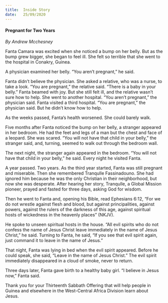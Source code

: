 ```yaml
---
title:  Inside Story
date:   25/09/2020
---
```


#### Pregnant for Two Years

_By Andrew Mcchesney_

Fanta Camara was excited when she noticed a bump on her belly. But as the bump grew bigger, she began to feel ill. She felt so terrible that she went to the hospital in Conakry, Guinea.

A physician examined her belly. “You aren’t pregnant,” he said.

Fanta didn’t believe the physician. She asked a relative, who was a nurse, to take a look. “You are pregnant,” the relative said. “There is a baby in your belly.” Fanta beamed with joy. But she still felt ill, and the relative wasn’t sure how to help. She went to another hospital. “You aren’t pregnant,” the physician said. Fanta visited a third hospital. “You are pregnant,” the physician said. But he didn’t know how to help.

As the weeks passed, Fanta’s health worsened. She could barely walk.

Five months after Fanta noticed the bump on her belly, a stranger appeared in her bedroom. He had the feet and legs of a man but the chest and face of a leopard. She was scared. “You will not have that child in your belly,” the stranger said, and, turning, seemed to walk out through the bedroom wall.

The next night, the stranger again appeared in the bedroom. “You will not have that child in your belly,” he said. Every night he visited Fanta.

A year passed. Two years. As the third year started, Fanta was still pregnant and miserable. Then she remembered Tranqulle Fassinadouno. She had ignored him because he was the only Christian in their neighborhood, but now she was desperate. After hearing her story, Tranqulle, a Global Mission pioneer, prayed and fasted for three days, asking God for wisdom.

Then he went to Fanta and, opening his Bible, read Ephesians 6:12, “For we do not wrestle against flesh and blood, but against principalities, against powers, against the rulers of the darkness of this age, against spiritual hosts of wickedness in the heavenly places” (NKJV).

He spoke to unseen spiritual hosts in the house. “All evil spirits who do not confess the name of Jesus Christ leave immediately in the name of Jesus Christ,” he said. Turning to Fanta, he said, “If you see that evil spirit again, just command it to leave in the name of Jesus.”

That night, Fanta was lying in bed when the evil spirit appeared. Before he could speak, she said, “Leave in the name of Jesus Christ.” The evil spirit immediately disappeared in a cloud of smoke, never to return.

Three days later, Fanta gave birth to a healthy baby girl. “I believe in Jesus now,” Fanta said.

Thank you for your Thirteenth Sabbath Offering that will help people in Guinea and elsewhere in the West-Central Africa Division learn about Jesus.